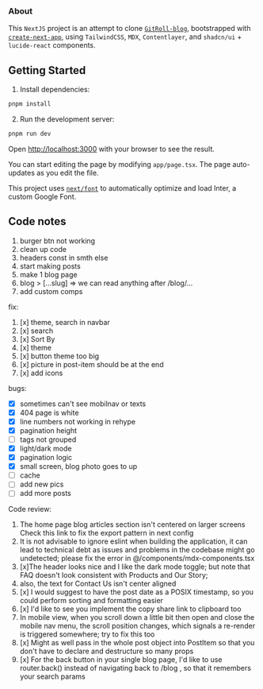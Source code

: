 ### About

This `NextJS` project is an attempt to clone [`GitRoll-blog`](https://gitroll.io/blog), bootstrapped with [`create-next-app`](https://github.com/vercel/next.js/tree/canary/packages/create-next-app), using `TailwindCSS`, `MDX`, `Contentlayer`, and `shadcn/ui` + `lucide-react` components.

## Getting Started

1. Install dependencies:

```bash
pnpm install
```

2. Run the development server:

```bash
pnpm run dev
```

Open [http://localhost:3000](http://localhost:3000) with your browser to see the result.

You can start editing the page by modifying `app/page.tsx`. The page auto-updates as you edit the file.

This project uses [`next/font`](https://nextjs.org/docs/basic-features/font-optimization) to automatically optimize and load Inter, a custom Google Font.

## Code notes

1. burger btn not working
2. clean up code
3. headers const in smth else
4. start making posts
5. make 1 blog page
6. blog > [...slug] => we can read anything after /blog/...
7. add custom comps

fix:

1. [x] theme, search in navbar
2. [x] search
3. [x] Sort By
4. [x] theme
5. [x] button theme too big
6. [x] picture in post-item should be at the end
7. [x] add icons

bugs:

- [x] sometimes can't see mobilnav or texts
- [x] 404 page is white
- [x] line numbers not working in rehype
- [x] pagination height
- [ ] tags not grouped
- [x] light/dark mode
- [x] pagination logic
- [x] small screen, blog photo goes to up
- [ ] cache
- [ ] add new pics
- [ ] add more posts

Code review:

1. The home page blog articles section isn't centered on larger screens
   Check this link to fix the export pattern in next config
2. It is not advisable to ignore eslint when building the application, it can lead to technical debt as issues and problems in the codebase might go undetected; please fix the error in @/components/mdx-components.tsx
3. [x]The header looks nice and I like the dark mode toggle; but note that FAQ doesn't look consistent with Products and Our Story;
4. also, the text for Contact Us isn't center aligned
5. [x] I would suggest to have the post date as a POSIX timestamp, so you could perform sorting and formatting easier
6. [x] I'd like to see you implement the copy share link to clipboard too
7. In mobile view, when you scroll down a little bit then open and close the mobile nav menu, the scroll position changes, which signals a re-render is triggered somewhere; try to fix this too
8. [x] Might as well pass in the whole post object into PostItem so that you don't have to declare and destructure so many props
9. [x] For the back button in your single blog page, I'd like to use router.back() instead of navigating back to /blog , so that it remembers your search params
